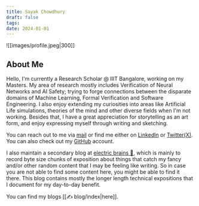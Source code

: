 ```yaml
---
title: Sayak Chowdhury
draft: false
tags: 
date: 2024-01-01
---
```

![[images/profile.jpeg|300]]

## About Me
Hello, I'm currently a Research Scholar @ IIIT Bangalore, working on my Masters. My area of research mostly includes Verification of Neural Networks and AI Safety; trying to forge connections between the disparate domains of Machine Learning, Formal Verification and Software Engineering. I also enjoy extending my curiosities into areas like Artificial Life simulations, theories of the mind and other diverse fields when I'm not working. Besides that, I have a great appreciation for storytelling as an art form, and enjoy expressing myself through writing and sketching. 

You can reach out to me via <a href="mailto:sykchw123@gmail.com">mail</a> or find me either on <a href="https://www.linkedin.com/in/sykchw/">LinkedIn</a> or <a href="https://twitter.com/SykChw/">Twitter(X)</a>. You can also check out my <a href="https://github.com/SykChw/">GitHub</a> account.

I also maintain a secondary blog at <a href="https://sykchw.bearblog.dev/">electric brains 🧠</a>, which is mainly to record byte size chunks of exposition about things that catch my fancy and/or other random content that I may be feeling like writing. So in case you are not able to find some content here, you might be able to find it there. This blog contains mostly the longer length technical expositions that I document for my day-to-day benefit.

You can find my blogs [[✍️ blog/index|here]].

